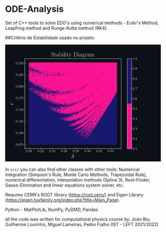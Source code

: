 # ODE-Analysis
Set of C++ tools to solve EDO's using numerical methods - Euler's Method, LeapFrog method and Runge-Kutta method (RK4).

##Critério de Estabilidade usado no projeto:

![alt text](https://github.com/joaopedrobiu6/ODE-Analysis/blob/main/images/Diagram.png)

In `src/` you can also find other classes with other tools: Numerical integration (Simpson's Rule, Monte Carlo Methods, Trapezoidal Rule), numerical differentiation, interpolation methods (Spline 3), Root-Finder, Gauss-Elimination and linear equations system solver, etc.

Requires CERN's ROOT library (https://root.cern/) and Eigen Library (https://eigen.tuxfamily.org/index.php?title=Main_Page). 

Python - MatPlotLib, NumPy, PyDMD, Pandas 



all the code was written for computational physics course by: João Biu, Guilherme Lourinho, Miguel Lameiras, Pedro Fialho (IST - LEFT 2021/2022)
